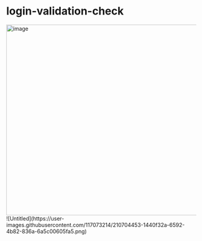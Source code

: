 # login-validation-check

<img width="505" alt="image" src="https://user-images.githubusercontent.com/117073214/210704297-87af3866-05da-4d76-9b80-807eaf981f98.png">
![Untitled](https://user-images.githubusercontent.com/117073214/210704453-1440f32a-6592-4b82-836a-6a5c00605fa5.png)
